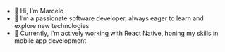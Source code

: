 - 👋 Hi, I’m Marcelo
- 👀  I’m a passionate software developer, always eager to learn and explore new technologies
- 🌱 Currently, I'm actively working with React Native, honing my skills in mobile app development


<!---
marceloccosta/marceloccosta is a ✨ special ✨ repository because its `README.md` (this file) appears on your GitHub profile.
You can click the Preview link to take a look at your changes.
--->
